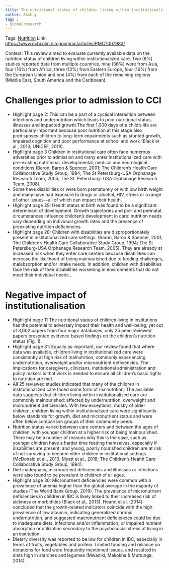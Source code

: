 ```yaml
---
title: The nutritional status of children living within institutionalized care: a systematic review
author: Akshay
tags :
- globalresearch
---
```

Tags: [Nutrition](Volume%201/Roll%20Ups/Nutrition/Nutrition.md)
Link: https://www.ncbi.nlm.nih.gov/pmc/articles/PMC7007983/

Context: This review aimed to evaluate currently available data on the nutrition status of children living within institutionalized care. Two (8%) studies reported data from multiple countries, nine (36%) were from Asia, four (16%) from Africa, three (12%) from Eastern Europe, four (16%) from the European Union and one (4%) from each of the remaining regions (Middle East, South America and the Caribbean).

# Challenges prior to admission to CCI

- Highlight page 2: This can be a part of a cyclical interaction between infections and undernutrition which leads to poor nutritional status, illnesses and impacted growth.The first 1,000 days of a child’s life are particularly important because poor nutrition at this stage also predisposes children to long-term impairments such as stunted growth, impaired cognition and poor performance at school and work (Black et al., 2013; UNICEF, 2019).
- Highlight page 3 Children in institutional care often face numerous adversities prior to admission and many enter institutionalized care with pre-existing nutritional, developmental, medical and neurological conditions (Baron, Baron & Spencer, 2001; The Children’s Health Care Collaborative Study Group, 1994; The St Petersburg-USA Orphanage Research Team, 2005; The St. Petersburg- USA Orphanage Research Team, 2008). 
- Some have disabilities or were born prematurely or with low birth weight and many have had exposure to drugs or alcohol, HIV, stress or a range of other issues—all of which can impact their health.
- Highlight page 29: Health status at birth was found to be a significant determinant of development. Growth trajectories and pre- and perinatal circumstances influence children’s development in care: nutrition needs vary depending on individual growth rates and the presence of preexisting nutrition deficiencies. 
- Highlight page 28: Children with disabilities are disproportionately present in institutionalized care settings. (Baron, Baron & Spencer, 2001; The Children’s Health Care Collaborative Study Group, 1994; The St Petersburg-USA Orphanage Research Team, 2005). They are already at increased risk when they enter care centers because disabilities can increase the likelihood of being malnourished due to feeding challenges, malabsorption and/or intake needs. In addition, children with disabilities face the risk of their disabilities worsening in environments that do not meet their individual needs…

# Negative impact of institutionalisation
- Highlight page 11 The nutritional status of children living in institutions has the potential to adversely impact their health and well-being, yet out of 3,602 papers from four major databases, only 25 peer-reviewed papers presented evidence based findings on the children’s nutrition status (Fig. 1). 
- Highlight page 31: Equally as important, our review found that where data was available, children living in institutionalized care were consistently at high risk of malnutrition, commonly experiencing undernutrition, overweight and/or micronutrient deficiencies. The implications for caregivers, clinicians, institutional administration and policy makers is that work is needed to ensure all children’s basic rights to nutrition are met.
- All 25 reviewed studies indicated that many of the children in institutionalized care faced some form of malnutrition. The available data suggests that children living within institutionalized care are commonly malnourished: affected by undernutrition, overweight and micronutrient deficiencies. With few exceptions, mostly of older children, children living within institutionalized care were significantly below standards for growth, diet and micronutrient status and were often below comparison groups of their community peers. 
- Nutrition status varied between care centers and between the ages of children, with younger children at a higher risk of being malnourished. There may be a number of reasons why this is the case, such as younger children have a harder time feeding themselves, especially if disabilities are present, and young, poorly nourished children are at risk of not surviving to become older children in institutional settings (McDonald et al., 2013; Myatt et al., 2018; The Children’s Health Care Collaborative Study Group, 1994). 
- Diet inadequacy, micronutrient deficiencies and illnesses or infections were also found to be prevalent in children of all ages.
- Highlight page 30: Micronutrient deficiencies were common with a prevalence of anemia higher than the global average in the majority of studies (The World Bank Group, 2019). The prevalence of micronutrient deficiencies in children in IBC is likely linked to their increased risk of sickness or morbidities (Black et al., 2013). Hearst et al. (2014) concluded that the growth-related indicators coincide with the high prevalence of low albumin, indicating generalized chronic undernutrition, and suggested macronutrient deficiencies could be due to inadequate diets, infections and/or inflammation, or impaired nutrient absorption or utilization secondary to the psychosocial stress of living in an institution. 
- Dietary diversity was reported to be low for children in IBC, especially in terms of fruits, vegetables and protein. Limited funding and reliance on donations for food were frequently mentioned issues, and resulted in diets high in starches and legumes (Mwaniki, Makokha & Muttunga, 2014).
